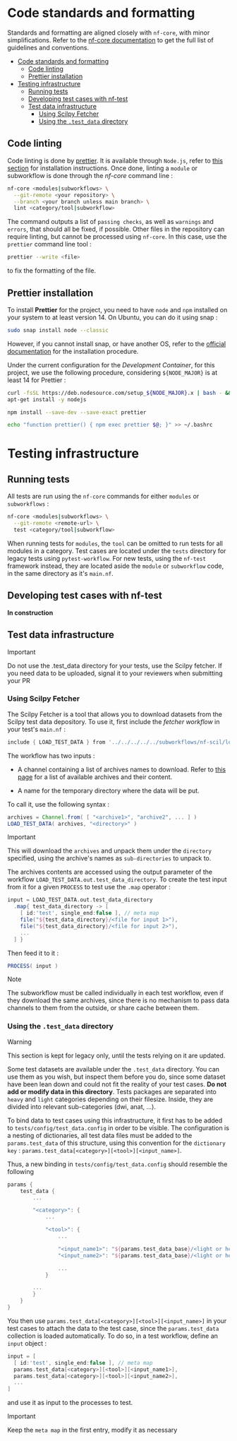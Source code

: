 
# Code standards and formatting

Standards and formatting are aligned closely with `nf-core`, with minor simplifications. Refer to
the [nf-core documentation](https://nf-co.re/docs/contributing/modules) to get the full list of
guidelines and conventions.

* [Code standards and formatting](#code-standards-and-formatting)
  * [Code linting](#code-linting)
  * [Prettier installation](#prettier-installation)
* [Testing infrastructure](#testing-infrastructure)
  * [Running tests](#running-tests)
  * [Developing test cases with nf-test](#developing-test-cases-with-nf-test)
  * [Test data infrastructure](#test-data-infrastructure)
    * [Using Scilpy Fetcher](#using-scilpy-fetcher)
    * [Using the `.test_data` directory](#using-the-test_data-directory)

## Code linting

Code linting is done by [prettier](https://prettier.io/). It is available through `Node.js`, refer to
[this section](#prettier-installation) for installation instructions. Once done, linting a `module` or
subworkflow is done through the _nf-core_ command line :

```bash
nf-core <modules|subworkflows> \
  --git-remote <your repository> \
  --branch <your branch unless main branch> \
  lint <category/tool|subworkflow>
```

The command outputs a list of `passing checks`, as well as `warnings` and `errors`, that should all be
fixed, if possible. Other files in the repository can require linting, but cannot be processed using
`nf-core`. In this case, use the `prettier` command line tool :

```bash
prettier --write <file>
```

to fix the formatting of the file.

## Prettier installation

To install **Prettier** for the project, you need to have `node` and `npm` installed on
your system to at least version 14. On Ubuntu, you can do it using snap :

```bash
sudo snap install node --classic
```

However, if you cannot install snap, or have another OS, refer to the
[official documentation](https://nodejs.org/en/download/package-manager/) for the installation procedure.

Under the current configuration for the _Development Container_, for this project, we use
the following procedure, considering `${NODE_MAJOR}` is at least 14 for Prettier :

```bash
curl -fsSL https://deb.nodesource.com/setup_${NODE_MAJOR}.x | bash - &&\
apt-get install -y nodejs

npm install --save-dev --save-exact prettier

echo "function prettier() { npm exec prettier $@; }" >> ~/.bashrc
```

# Testing infrastructure

## Running tests

All tests are run using the `nf-core` commands for either `modules` or `subworkflows` :

```bash
nf-core <modules|subworkflows> \
  --git-remote <remote-url> \
  test <category/tool|subworkflow>
```

When running tests for `modules`, the `tool` can be omitted to run tests for all modules in a category. Test
cases are located under the `tests` directory for legacy tests using `pytest-workflow`. For new tests, using the
`nf-test` framework instead, they are located aside the `module` or `subworkflow` code, in the same directory as
it's `main.nf`.

## Developing test cases with nf-test

**In construction**

## Test data infrastructure

> [!IMPORTANT]
> Do not use the .test_data directory for your tests, use the Scilpy fetcher. If you need data to be uploaded,
> signal it to your reviewers when submitting your PR

### Using Scilpy Fetcher

The Scilpy Fetcher is a tool that allows you to download datasets from the Scilpy test data
depository. To use it, first include the _fetcher workflow_ in your test's `main.nf` :

```groovy
include { LOAD_TEST_DATA } from '../../../../../subworkflows/nf-scil/load_test_data/main'
```

The workflow has two inputs :

- A channel containing a list of archives names to download. Refer to [this page](./SCILPY_DATA.md) for a
  list of available archives and their content.

- A name for the temporary directory where the data will be put.

To call it, use the following syntax :

```groovy
archives = Channel.from( [ "<archive1>", "archive2", ... ] )
LOAD_TEST_DATA( archives, "<directory>" )
```

> [!IMPORTANT]
> This will download the `archives` and unpack them under the `directory`
> specified, using the archive's names as `sub-directories` to unpack to.

The archives contents are accessed using the output parameter of the workflow
`LOAD_TEST_DATA.out.test_data_directory`. To create the test input from it for
a given `PROCESS` to test use the `.map` operator :

```groovy
input = LOAD_TEST_DATA.out.test_data_directory
  .map{ test_data_directory -> [
    [ id:'test', single_end:false ], // meta map
    file("${test_data_directory}/<file for input 1>"),
    file("${test_data_directory}/<file for input 2>"),
    ...
  ] }
```

Then feed it to it :

```groovy
PROCESS( input )
```

> [!NOTE]
> The subworkflow must be called individually in each test workflow, even if they download
> the same archives, since there is no mechanism to pass data channels to them from the
> outside, or share cache between them.

### Using the `.test_data` directory

> [!WARNING]
> This section is kept for legacy only, until the tests relying on it are updated.

Some test datasets are available under the `.test_data` directory. You can use them as you wish,
but inspect them before you do, since some dataset have been lean down and could not fit the
reality of your test cases. **Do not add or modify data in this directory**. Tests packages are
separated into `heavy` and `light` categories depending on their filesize. Inside, they are divided
into relevant sub-categories (dwi, anat, ...).

To bind data to test cases using this infrastructure, it first has to be added to `tests/config/test_data.config`
in order to be visible. The configuration is a nesting of dictionaries, all test data
files must be added to the `params.test_data` of this structure, using this convention
for the `dictionary key` : `params.test_data[<category>][<tool>][<input_name>]`.

Thus, a new binding in `tests/config/test_data.config` should resemble the following

```groovy
params {
    test_data {
        ...

        "<category>": {
            ...

            "<tool>": {
                ...

                "<input_name1>": "${params.test_data_base}/<light or heavy>/.../<file1>"
                "<input_name2>": "${params.test_data_base}/<light or heavy>/.../<file2>"

                ...
            }

        ...
        }
    }
}
```

You then use `params.test_data[<category>][<tool>][<input_name>]` in your test cases to
attach the data to the test case, since the `params.test_data` collection is loaded
automatically. To do so, in a test workflow, define an `input` object :

```groovy
input = [
  [ id:'test', single_end:false ], // meta map
  params.test_data[<category>][<tool>][<input_name1>],
  params.test_data[<category>][<tool>][<input_name2>],
  ...
]
```

and use it as input to the processes to test.

> [!IMPORTANT]
> Keep the `meta map` in the first entry, modify it as necessary
